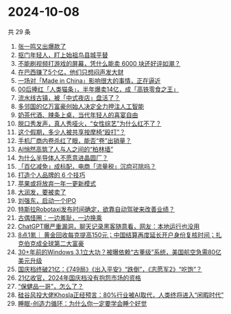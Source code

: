 # 2024-10-08

共 29 条

<!-- BEGIN 36KR -->
<!-- 最后更新时间 2024-10-08 08:02:22 +0800 -->
1. [张一鸣又出爆款了](https://36kr.com/p/2980694371618821)
1. [抠门年轻人，盯上始祖鸟县城平替](https://36kr.com/p/2980630435991809)
1. [不能刷视频打游戏的屏幕，凭什么能卖 6000 块还好评如潮？](https://36kr.com/p/2980868240806151)
1. [在巴西赚了5个亿，他们只想闷声发大财](https://36kr.com/p/2981834191032328)
1. [一场对「Made in China」影响很大的事情，正在逼近](https://36kr.com/p/2981755087773312)
1. [00后捧红「人类猫条」，半年爆卖14亿，成「高铁零食之王」](https://36kr.com/p/2981041259712772)
1. [流水线古镇，被「中式夜店」盘活了？](https://36kr.com/p/2980799320969221)
1. [多邻国的亿万富豪创始人决定全力押注人工智能](https://36kr.com/p/2980728517775360)
1. [奶茶代酒、辣条上桌，当代年轻人的喜宴自由](https://36kr.com/p/2980777317044233)
1. [脱口秀发声，真人秀哑火，“女性综艺”为什么红不了？](https://36kr.com/p/2981081594220806)
1. [这个假期，多少人被共享按摩椅“殴打”？](https://36kr.com/p/2981059475873672)
1. [手机厂商内卷杀红了眼，能否“卷”出销量？](https://36kr.com/p/2981684390174599)
1. [AI悄然高筑了人与人之间的“柏林墙”](https://36kr.com/p/2981059713212297)
1. [为什么半导体人不愿意进晶圆厂？](https://36kr.com/p/2980512663752969)
1. [「百亿减免」成标配，电商「流量税」沉疴可除吗？](https://36kr.com/p/2981866042920963)
1. [打造个人品牌的 6 个技巧](https://36kr.com/p/2968289490358529)
1. [苹果或将放弃一年一更新模式](https://36kr.com/p/2982676653985792)
1. [大润发，要被卖了](https://36kr.com/p/2982566853824517)
1. [刘强东，启动一个IPO](https://36kr.com/p/2982549690634498)
1. [特斯拉Robotaxi发布时间确定，欲靠自动驾驶来改善业绩？](https://36kr.com/p/2982683193430023)
1. [古偶怪圈：一边羞耻，一边换乘](https://36kr.com/p/2982569139491081)
1. [ChatGPT曝严重漏洞，聊天记录黑客随意看，网友：本地运行也没用](https://36kr.com/p/2982566191075334)
1. [8点1氪｜ 黄金回收每克提高150元；中国结算再度延长开户身份复核时间；扎克伯克成全球第二大富豪](https://36kr.com/p/2983085003460871)
1. [30+年前的Windows 3.1立大功？被曝依赖“古董级”系统，美国航空急需80亿美元升级](https://36kr.com/p/2982678315913223)
1. [国庆档终破21亿：《749局》《出入平安》“跌倒”，《志愿军2》“吃饱”？](https://36kr.com/p/2982685777252616)
1. [21亿收官，2024年国庆档没有抱怨市场的资格](https://36kr.com/p/2982570228977664)
1. [“保健品一哥”，怎么了？](https://36kr.com/p/2983078822023168)
1. [硅谷风投大佬Khosla正经预言：80%行业被AI取代，人类终将进入“闲暇时代”](https://36kr.com/p/2983080764919808)
1. [睡眠-创造力循环：为什么你一定要学会睡个好觉](https://36kr.com/p/2969623381856517)
<!-- END 36KR -->